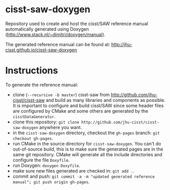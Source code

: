 # cisst-saw-doxygen

Repository used to create and host the cisst/SAW reference manual automatically generated using Doxygen (http://www.stack.nl/~dimitri/doxygen/manual).

The generated reference manual can be found at: http://jhu-cisst.github.io/cisst-saw-doxygen

# Instructions

To generate the reference manual:
- clone (`--recursive -b master`) cisst-saw from http://github.com/jhu-cisst/cisst-saw and build as many libraries and components as possible.  It is important to configure and build cisst/SAW since some header files are configured by CMake and some others are generated by the `cisstDataGenerator`.
- clone this repository: `git clone http://github.com/jhu-cisst/cisst-saw-doxygen` anywhere you want.
- in the `cisst-saw-doxygen` directory, checkout the `gh-pages` branch: `git checkout gh-pages`.
- run CMake in the source directory for `cisst-saw-doxygen`.  You can't do out-of-source build, this is to make sure the generated pages are in the same git repository.   CMake will generate all the include directories and configure the file `Doxyfile`.
- run Doxygen: `doxygen Doxyfile`.
- make sure new files generated are checked in: `git add .`.
- commit and push: `git commit -a -m "updated generated reference manual"; git push origin gh-pages`.

